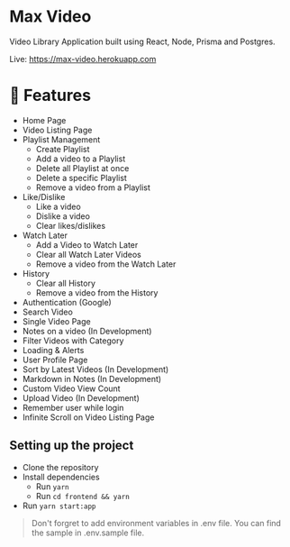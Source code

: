 # Max Video

Video Library Application built using React, Node, Prisma and Postgres.

Live: https://max-video.herokuapp.com

# 🚀 Features

- Home Page
- Video Listing Page
- Playlist Management
  - Create Playlist
  - Add a video to a Playlist
  - Delete all Playlist at once
  - Delete a specific Playlist
  - Remove a video from a Playlist
- Like/Dislike
  - Like a video
  - Dislike a video
  - Clear likes/dislikes
- Watch Later
  - Add a Video to Watch Later
  - Clear all Watch Later Videos
  - Remove a video from the Watch Later
- History
  - Clear all History
  - Remove a video from the History
- Authentication (Google)
- Search Video
- Single Video Page
- Notes on a video (In Development)
- Filter Videos with Category
- Loading & Alerts
- User Profile Page
- Sort by Latest Videos (In Development)
- Markdown in Notes (In Development)
- Custom Video View Count
- Upload Video (In Development)
- Remember user while login
- Infinite Scroll on Video Listing Page

## Setting up the project

- Clone the repository
- Install dependencies
  - Run `yarn`
  - Run `cd frontend && yarn`
- Run `yarn start:app`

> Don't forgret to add environment variables in .env file. You can find the sample in .env.sample file.
